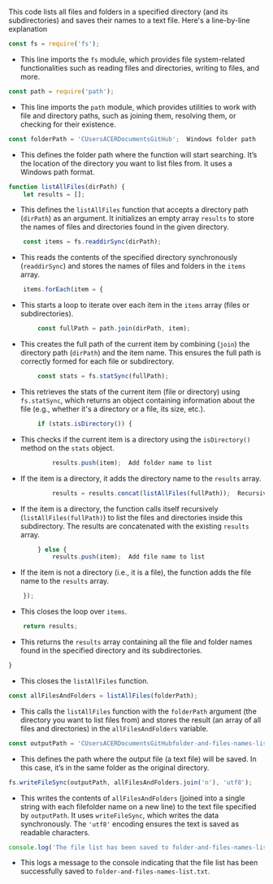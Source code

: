 This code lists all files and folders in a specified directory (and its subdirectories) and saves their names to a text file. Here's a line-by-line explanation

```javascript
const fs = require('fs');
```
- This line imports the `fs` module, which provides file system-related functionalities such as reading files and directories, writing to files, and more.

```javascript
const path = require('path');
```
- This line imports the `path` module, which provides utilities to work with file and directory paths, such as joining them, resolving them, or checking for their existence.

```javascript
const folderPath = 'CUsersACERDocumentsGitHub';  Windows folder path
```
- This defines the folder path where the function will start searching. It’s the location of the directory you want to list files from. It uses a Windows path format.

```javascript
function listAllFiles(dirPath) {
    let results = [];
```
- This defines the `listAllFiles` function that accepts a directory path (`dirPath`) as an argument. It initializes an empty array `results` to store the names of files and directories found in the given directory.

```javascript
    const items = fs.readdirSync(dirPath);
```
- This reads the contents of the specified directory synchronously (`readdirSync`) and stores the names of files and folders in the `items` array.

```javascript
    items.forEach(item = {
```
- This starts a loop to iterate over each item in the `items` array (files or subdirectories).

```javascript
        const fullPath = path.join(dirPath, item);
```
- This creates the full path of the current item by combining (`join`) the directory path (`dirPath`) and the item name. This ensures the full path is correctly formed for each file or subdirectory.

```javascript
        const stats = fs.statSync(fullPath);
```
- This retrieves the stats of the current item (file or directory) using `fs.statSync`, which returns an object containing information about the file (e.g., whether it's a directory or a file, its size, etc.).

```javascript
        if (stats.isDirectory()) {
```
- This checks if the current item is a directory using the `isDirectory()` method on the `stats` object.

```javascript
            results.push(item);  Add folder name to list
```
- If the item is a directory, it adds the directory name to the `results` array.

```javascript
            results = results.concat(listAllFiles(fullPath));  Recursively get files in subdirectories
```
- If the item is a directory, the function calls itself recursively (`listAllFiles(fullPath)`) to list the files and directories inside this subdirectory. The results are concatenated with the existing `results` array.

```javascript
        } else {
            results.push(item);  Add file name to list
```
- If the item is not a directory (i.e., it is a file), the function adds the file name to the `results` array.

```javascript
    });
```
- This closes the loop over `items`.

```javascript
    return results;
```
- This returns the `results` array containing all the file and folder names found in the specified directory and its subdirectories.

```javascript
}
```
- This closes the `listAllFiles` function.

```javascript
const allFilesAndFolders = listAllFiles(folderPath);
```
- This calls the `listAllFiles` function with the `folderPath` argument (the directory you want to list files from) and stores the result (an array of all files and directories) in the `allFilesAndFolders` variable.

```javascript
const outputPath = 'CUsersACERDocumentsGitHubfolder-and-files-names-list.txt';
```
- This defines the path where the output file (a text file) will be saved. In this case, it’s in the same folder as the original directory.

```javascript
fs.writeFileSync(outputPath, allFilesAndFolders.join('n'), 'utf8');
```
- This writes the contents of `allFilesAndFolders` (joined into a single string with each filefolder name on a new line) to the text file specified by `outputPath`. It uses `writeFileSync`, which writes the data synchronously. The `'utf8'` encoding ensures the text is saved as readable characters.

```javascript
console.log('The file list has been saved to folder-and-files-names-list.txt');
```
- This logs a message to the console indicating that the file list has been successfully saved to `folder-and-files-names-list.txt`.
